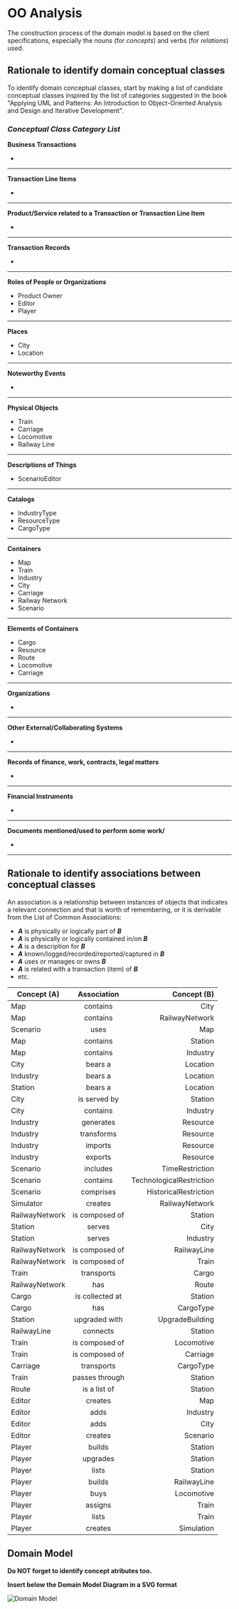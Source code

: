 # OO Analysis

The construction process of the domain model is based on the client specifications, especially the nouns (for _concepts_) and verbs (for _relations_) used.

## Rationale to identify domain conceptual classes
To identify domain conceptual classes, start by making a list of candidate conceptual classes inspired by the list of categories suggested in the book "Applying UML and Patterns: An Introduction to Object-Oriented Analysis and Design and Iterative Development".


### _Conceptual Class Category List_

**Business Transactions**

* 

---

**Transaction Line Items**

* 

---

**Product/Service related to a Transaction or Transaction Line Item**

* 

---

**Transaction Records**

* 

---  

**Roles of People or Organizations**

* Product Owner
* Editor
* Player
---

**Places**

* City
* Location

---

**Noteworthy Events**

* 

---

**Physical Objects**

* Train
* Carriage
* Locomotive
* Railway Line

---

**Descriptions of Things**

* ScenarioEditor

---

**Catalogs**

* IndustryType
* ResourceType
* CargoType

---

**Containers**

* Map
* Train
* Industry
* City
* Carriage
* Railway Network
* Scenario

---

**Elements of Containers**

* Cargo
* Resource
* Route
* Locomotive
* Carriage

---

**Organizations**

* 

---

**Other External/Collaborating Systems**

* 

---

**Records of finance, work, contracts, legal matters**

* 

---

**Financial Instruments**

* 

---

**Documents mentioned/used to perform some work/**

* 

---


## Rationale to identify associations between conceptual classes

An association is a relationship between instances of objects that indicates a relevant connection and that is worth of remembering, or it is derivable from the List of Common Associations:

- **_A_** is physically or logically part of **_B_**
- **_A_** is physically or logically contained in/on **_B_**
- **_A_** is a description for **_B_**
- **_A_** known/logged/recorded/reported/captured in **_B_**
- **_A_** uses or manages or owns **_B_**
- **_A_** is related with a transaction (item) of **_B_**
- etc.


| Concept (A)    |   Association   |              Concept (B) |
|----------------|:---------------:|-------------------------:|
| Map            |    contains     |                     City |
| Map            |    contains     |           RailwayNetwork |
| Scenario       |      uses       |                      Map |
| Map            |    contains     |                  Station |
| Map            |    contains     |                 Industry |
| City           |     bears a     |                 Location |
| Industry       |     bears a     |                 Location |
| Station        |     bears a     |                 Location |
| City           |  is served by   |                  Station |
| City           |    contains     |                 Industry |
| Industry       |    generates    |                 Resource |
| Industry       |   transforms    |                 Resource |
| Industry       |     imports     |                 Resource |
| Industry       |     exports     |                 Resource |
| Scenario       |    includes     |          TimeRestriction |
| Scenario       |    contains     | TechnologicalRestriction |
| Scenario       |    comprises    |    HistoricalRestriction |
| Simulator      |     creates     |           RailwayNetwork |
| RailwayNetwork | is composed of  |                  Station |
| Station        |     serves      |                     City |
| Station        |     serves      |                 Industry |
| RailwayNetwork | is composed of  |              RailwayLine |
| RailwayNetwork | is composed of  |                    Train |
| Train          |   transports    |                    Cargo |
| RailwayNetwork |       has       |                    Route |
| Cargo          | is collected at |                  Station |
| Cargo          |       has       |                CargoType |
| Station        |  upgraded with  |          UpgradeBuilding |
| RailwayLine    |    connects     |                  Station |
| Train          | is composed of  |               Locomotive |
| Train          | is composed of  |                 Carriage |
| Carriage       |   transports    |                CargoType |
| Train          | passes through  |                  Station |
| Route          |  is a list of   |                  Station |
| Editor         |     creates     |                      Map |
| Editor         |      adds       |                 Industry |
| Editor         |      adds       |                     City |
| Editor         |     creates     |                 Scenario |
| Player         |     builds      |                  Station |
| Player         |    upgrades     |                  Station |
| Player         |      lists      |                  Station |
| Player         |     builds      |              RailwayLine |
| Player         |      buys       |               Locomotive |
| Player         |     assigns     |                    Train |
| Player         |      lists      |                    Train |
| Player         |     creates     |               Simulation |



## Domain Model

**Do NOT forget to identify concept atributes too.**

**Insert below the Domain Model Diagram in a SVG format**

![Domain Model](svg/DM.svg)